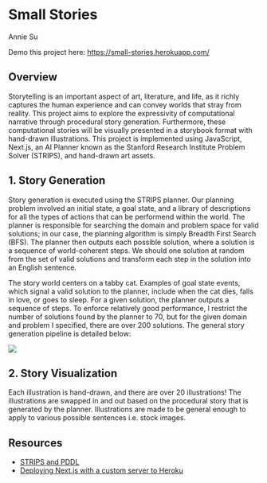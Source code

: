 # Small Stories
Annie Su

Demo this project here: https://small-stories.herokuapp.com/

## Overview
Storytelling is an important aspect of art, literature, and life, as it richly captures the human experience and can convey worlds that stray from reality. This project aims to explore the expressivity of computational narrative through procedural story generation. Furthermore, these computational stories will be visually presented in a storybook format with hand-drawn illustrations. This project is implemented using JavaScript, Next.js, an AI Planner known as the Stanford Research Institute Problem Solver (STRIPS), and hand-drawn art assets. 

## 1. Story Generation
Story generation is executed using the STRIPS planner. Our planning problem involved an initial state, a goal state, and a library of descriptions for all the types of actions that can be performend within the world. The planner is responsible for searching the domain and problem space for valid solutions; in our case, the planning algorithm is simply Breadth First Search (BFS). The planner then outputs each possible solution, where a solution is a sequence of world-coherent steps. We should one solution at random from the set of valid solutions and transform each step in the solution into an English sentence.

The story world centers on a tabby cat. Examples of goal state events, which signal a valid solution to the planner, include when the cat dies, falls in love, or goes to sleep. For a given solution, the planner outputs a sequence of steps. To enforce relatively good performance, I restrict the number of solutions found by the planner to 70, but for the given domain and problem I specified, there are over 200 solutions. The general story generation pipeline is detailed below:

![](./presentation/steps.jpg)

## 2. Story Visualization
Each illustration is hand-drawn, and there are over 20 illustrations! The illustrations are swapped in and out based on the procedural story that is generated by the planner. Illustrations are made to be general enough to apply to various possible sentences i.e. stock images. 

## Resources
- [STRIPS and PDDL](http://www.primaryobjects.com/2015/11/06/artificial-intelligence-planning-with-strips-a-gentle-introduction/)
- [Deploying Next.js with a custom server to Heroku](https://github.com/mars/heroku-nextjs-custom-server-express)
